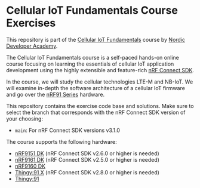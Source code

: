 # Cellular IoT Fundamentals Course Exercises
This repository is part of the [Cellular IoT Fundamentals](https://academy.nordicsemi.com/courses/cellular-iot-fundamentals/) course by [Nordic Developer Academy](https://academy.nordicsemi.com).

The Cellular IoT Fundamentals course is a self-paced hands-on online course focusing on learning the essentials of cellular IoT application development using the highly extensible and feature-rich [nRF Connect SDK](https://www.nordicsemi.com/Products/Development-software/nrf-connect-sdk). 

In the  course, we will study the cellular technologies LTE-M and NB-IoT. We will examine in-depth the software architecture of a cellular IoT firmware and go over the [nRF91 Series](https://www.nordicsemi.com/Products/Wireless/Low-power-cellular-IoT/Products?lang=en#infotabs) hardware.  

This repository contains the exercise code base and solutions. Make sure to select the branch that corresponds with the nRF Connect SDK version of your choosing:

 - <code>main</code>: For nRF Connect SDK versions v3.1.0
 

The course supports the following hardware:
 - [nRF9151 DK](https://www.nordicsemi.com/Products/Development-hardware/nRF9151-DK) (nRF Connect SDK v2.6.0 or higher is needed)
 - [nRF9161 DK](https://www.nordicsemi.com/Products/Development-hardware/nRF9161-DK) (nRF Connect SDK v2.5.0 or higher is needed)
 - [nRF9160 DK](https://www.nordicsemi.com/Products/Development-hardware/nRF9160-DK)
 - [Thingy:91 X](https://www.nordicsemi.com/Products/Development-hardware/Nordic-Thingy-91-X) (nRF Connect SDK v2.8.0 or higher is needed)
 - [Thingy:91](https://www.nordicsemi.com/Products/Development-hardware/Nordic-Thingy-91)
